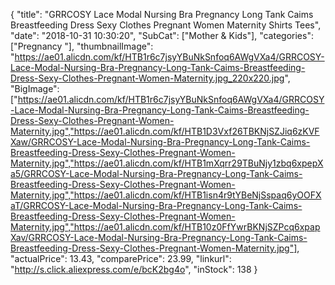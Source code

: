 {
	"title": "GRRCOSY Lace Modal Nursing Bra Pregnancy Long Tank Caims Breastfeeding Dress Sexy Clothes Pregnant Women Maternity Shirts Tees",
	"date": "2018-10-31 10:30:20",
	"SubCat": ["Mother & Kids"],
	"categories": ["Pregnancy "],
	"thumbnailImage": "https://ae01.alicdn.com/kf/HTB1r6c7jsyYBuNkSnfoq6AWgVXa4/GRRCOSY-Lace-Modal-Nursing-Bra-Pregnancy-Long-Tank-Caims-Breastfeeding-Dress-Sexy-Clothes-Pregnant-Women-Maternity.jpg_220x220.jpg",
	"BigImage": ["https://ae01.alicdn.com/kf/HTB1r6c7jsyYBuNkSnfoq6AWgVXa4/GRRCOSY-Lace-Modal-Nursing-Bra-Pregnancy-Long-Tank-Caims-Breastfeeding-Dress-Sexy-Clothes-Pregnant-Women-Maternity.jpg","https://ae01.alicdn.com/kf/HTB1D3Vxf26TBKNjSZJiq6zKVFXaw/GRRCOSY-Lace-Modal-Nursing-Bra-Pregnancy-Long-Tank-Caims-Breastfeeding-Dress-Sexy-Clothes-Pregnant-Women-Maternity.jpg","https://ae01.alicdn.com/kf/HTB1mXqrr29TBuNjy1zbq6xpepXa5/GRRCOSY-Lace-Modal-Nursing-Bra-Pregnancy-Long-Tank-Caims-Breastfeeding-Dress-Sexy-Clothes-Pregnant-Women-Maternity.jpg","https://ae01.alicdn.com/kf/HTB1isn4r9tYBeNjSspaq6yOOFXaT/GRRCOSY-Lace-Modal-Nursing-Bra-Pregnancy-Long-Tank-Caims-Breastfeeding-Dress-Sexy-Clothes-Pregnant-Women-Maternity.jpg","https://ae01.alicdn.com/kf/HTB10z0FfYwrBKNjSZPcq6xpapXav/GRRCOSY-Lace-Modal-Nursing-Bra-Pregnancy-Long-Tank-Caims-Breastfeeding-Dress-Sexy-Clothes-Pregnant-Women-Maternity.jpg"],
	"actualPrice": 13.43,
	"comparePrice": 23.99,
	"linkurl": "http://s.click.aliexpress.com/e/bcK2bg4o",
	"inStock": 138
}
